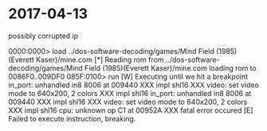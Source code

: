 # 2017-04-13

possibly corrupted  ip

0000:0000> load ../dos-software-decoding/games/Mind Field (1985)(Everett Kaser)/mine.com
[*] Reading rom from ../dos-software-decoding/games/Mind Field (1985)(Everett Kaser)/mine.com
loading rom to 0086F0..009DF0
085F:0100> run
[W] Executing until we hit a breakpoint
in_port: unhandled in8 8006 at 009440
XXX impl shl16
XXX video: set video mode to 640x200, 2 colors
XXX impl shl16
in_port: unhandled in8 8006 at 009440
XXX impl shl16
XXX video: set video mode to 640x200, 2 colors
XXX impl shl16
cpu: unknown op C1 at 00952A
XXX fatal error occured
[E] Failed to execute instruction, breaking.

